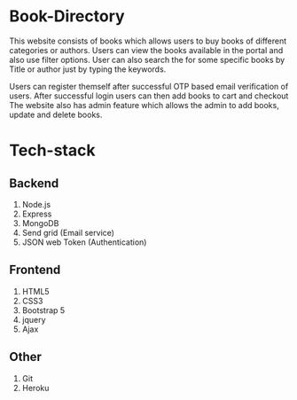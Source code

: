 # Book-Directory
This website consists of books which allows users to buy books of different categories or authors. Users can view the books available in the portal and also use filter options.
User can also search the for some specific books by Title or author just by typing the keywords.

Users can register themself after successful OTP based email verification of users. After successful login users can then add books to cart and checkout
The website also has admin feature which allows the admin to add books, update and delete books.

# Tech-stack
## Backend
1. Node.js
2. Express
3. MongoDB
4. Send grid (Email service)
5. JSON web Token (Authentication)
## Frontend
1. HTML5
2. CSS3
3. Bootstrap 5
4. jquery
5. Ajax
## Other
1. Git
2. Heroku

